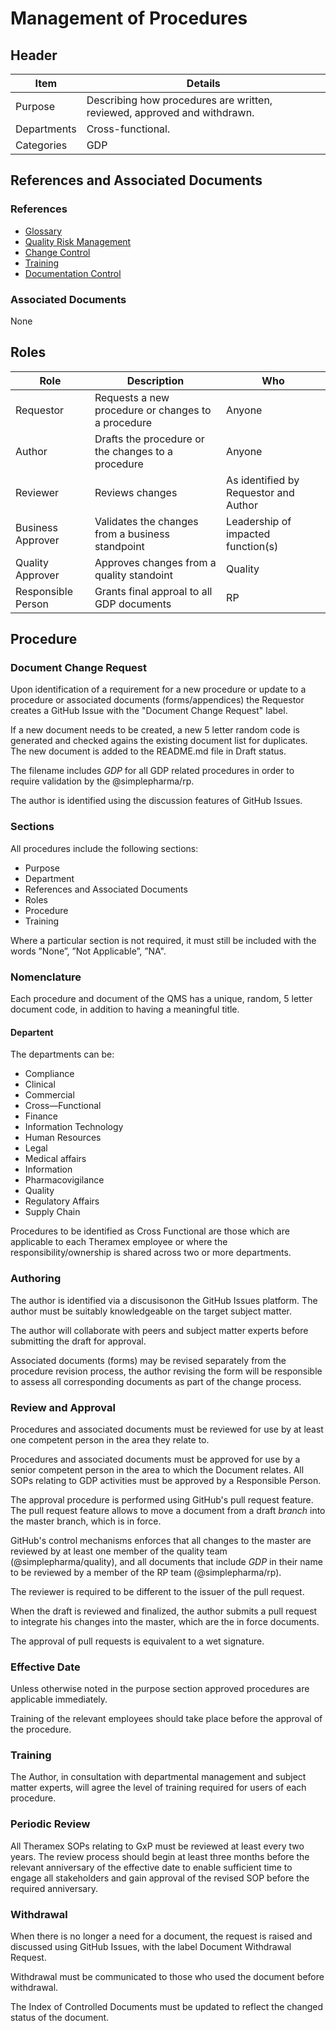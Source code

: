 # Management of Procedures

## Header

Item    |   Details
----    |   ----
Purpose | Describing how procedures are written, reviewed, approved and withdrawn.
Departments | Cross-functional.
Categories    | GDP

## References and Associated Documents

### References

* [Glossary][QEAIC]
* [Quality Risk Management][LBHIY]    
* [Change Control][UYNEF]
* [Training][ZWJPR]
* [Documentation Control][BWRPX]

### Associated Documents

None

## Roles

Role     |   Description    |   Who
------   |   --------       |  ----
Requestor|  Requests a new procedure or changes to a procedure | Anyone
Author   | Drafts the procedure or the changes to a procedure | Anyone
Reviewer | Reviews changes  | As identified by Requestor and Author
Business Approver  | Validates the changes from a business standpoint | Leadership of impacted function(s)
Quality Approver    | Approves changes from a quality standoint | Quality
Responsible Person  | Grants final approal to all GDP documents | RP 

## Procedure

### Document Change Request

Upon identification of a requirement for a new procedure or update to a procedure or associated documents (forms/appendices) the Requestor creates a GitHub Issue with the "Document Change Request" label.

If a new document needs to be created, a new 5 letter random code is generated and checked agains the existing document list for duplicates. The new document is added to the README.md file in Draft status.

The filename includes _GDP_ for all GDP related procedures in order to require validation by the @simplepharma/rp.

The author is identified using the discussion features of GitHub Issues.

### Sections

All procedures include the following sections:

* Purpose
* Department
* References and Associated Documents
* Roles
* Procedure
* Training

Where a particular section is not required, it must still be included with the words ”None”, ”Not Applicable”, ”NA".

### Nomenclature

Each procedure and document of the QMS has a unique, random, 5 letter document code, in addition to having a meaningful title.

#### Departent

The departments can be:

* Compliance
* Clinical
* Commercial
* Cross—Functional
* Finance
* Information Technology
* Human Resources
* Legal
* Medical affairs
* Information
* Pharmacovigilance
* Quality
* Regulatory Affairs
* Supply Chain

Procedures to be identified as Cross Functional are those which are applicable to each Theramex employee or where the responsibility/ownership is shared across two or more departments.

### Authoring

The author is identified via a discusisonon the GitHub Issues platform. The author must be suitably knowledgeable on the target subject matter.

The author will collaborate with peers and subject matter experts before submitting the draft for approval.

Associated documents (forms) may be revised separately from the procedure revision process, the author revising the form will be responsible to assess all corresponding documents as part of the change process.

### Review and Approval

Procedures and associated documents must be reviewed for use by at least one competent person in the area they relate to.

Procedures and associated documents must be approved for use by a senior competent person in the area to which the Document relates. All SOPs relating to GDP activities must be approved by a Responsible Person.

The approval procedure is performed using GitHub's pull request feature. The pull request feature allows to move a document from a draft _branch_ into the master branch, which is in force.

GitHub's control mechanisms enforces that all changes to the master are reviewed by at least one member of the quality team (@simplepharma/quality), and all documents that include _GDP_ in their name to be reviewed by a member of the RP team (@simplepharma/rp).

The reviewer is required to be different to the issuer of the pull request.

 When the draft is reviewed and finalized, the author submits a pull request to integrate his changes into the master, which are the in force documents.

The approval of pull requests is equivalent to a wet signature.

### Effective Date

Unless otherwise noted in the purpose section approved procedures are applicable immediately.

Training of the relevant employees should take place before the approval of the procedure.

### Training

The Author, in consultation with departmental management and subject matter experts, will agree the level of training required for users of each procedure.

### Periodic Review

All Theramex SOPs relating to GxP must be reviewed at least every two years. The review process should begin at least three months before the relevant anniversary of the effective date to enable sufficient time to engage all stakeholders and gain approval of the revised SOP before the required anniversary.

### Withdrawal

When there is no longer a need for a document, the request is raised and discussed using GitHub Issues, with the label Document Withdrawal Request. 

Withdrawal must be communicated to those who used the document before withdrawal.

The Index of Controlled Documents must be updated to reflect the changed status of the document.

[AMXWS]: /procedures/Procedure_AMXWS_Management_of_Standard_Operating_Procedures.md
[XIDEX]: /procedures/Procedure_XIDEX_Responsible_Person.md
[BWRPX]: /procedures/Procedure_BWRPX_Documentation_Control.md
[XCEUG]: /procedures/Procedure_XCEUG_Deviations.md
[UYNEF]: /procedures/Procedure_UYNEF_Change_control.md
[OZCFN]: /procedures/Procedure_OZCFN_Management_review_and_monitoring.md
[LBHIY]: /procedures/Procedure_LBHIY_Quality_Risk_Management.md
[ZWJPR]: /procedures/Procedure_ZWJPR_Training.md
[VQICE]: /procedures/Procedure_VQICE_Receipt_of_medicinal_products.md
[AGTXC]: /procedures/Procedure_AGTXC_Establishing_the_authority_of_suppliers_to_supply_medicinal_products.md
[ZIWKI]: /procedures/Procedure_ZIWKI_Customer_complaints.md
[VOZWP]: /procedures/Procedure_VOZWP_Recall_procedure.md
[HBQIN]: /procedures/Procedure_HBQIN_Outsourced_activities.md
[GMQHI]: /procedures/Procedure_GMQHI_Self-inspections.md
[VTOMR]: /procedures/Procedure_VTOMR_Falsified_Medicinal_Products.md
[GGNHM]: /procedures/Procedure_GGNHM_Reporting_of_Adverse_Events.md
[BMAXZ]: /procedures/Procedure_BMAXZ_Medicinal_Product_Returns.md
[YUISV]: /procedures/Procedure_YUISV_CAPA.md
[QEAIC]: /procedures/Document_QEAIC_Glossary.md
